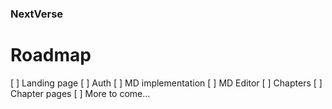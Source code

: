 ### NextVerse

# Roadmap
[ ] Landing page
[ ] Auth
[ ] MD implementation
[ ] MD Editor
[ ] Chapters
[ ] Chapter pages
[ ] More to come...